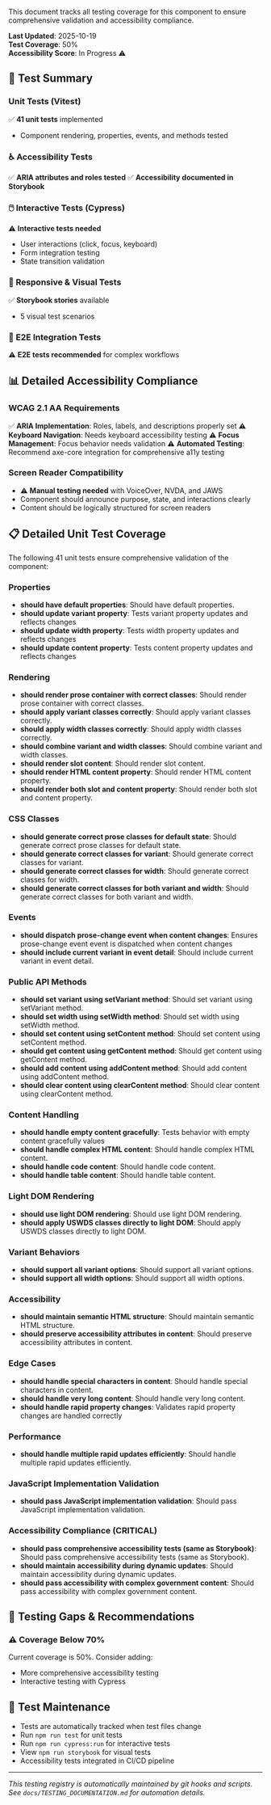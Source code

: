 
This document tracks all testing coverage for this component to ensure comprehensive validation and accessibility compliance.

**Last Updated**: 2025-10-19  
**Test Coverage**: 50%  
**Accessibility Score**: In Progress ⚠️

## 🧪 Test Summary

### Unit Tests (Vitest)

✅ **41 unit tests** implemented

- Component rendering, properties, events, and methods tested

### ♿ Accessibility Tests

✅ **ARIA attributes and roles tested**
✅ **Accessibility documented in Storybook**

### 🖱️ Interactive Tests (Cypress)

⚠️ **Interactive tests needed**

- User interactions (click, focus, keyboard)
- Form integration testing
- State transition validation

### 📱 Responsive & Visual Tests

✅ **Storybook stories** available

- 5 visual test scenarios

### 🔧 E2E Integration Tests

⚠️ **E2E tests recommended** for complex workflows

## 📊 Detailed Accessibility Compliance

### WCAG 2.1 AA Requirements

✅ **ARIA Implementation**: Roles, labels, and descriptions properly set
⚠️ **Keyboard Navigation**: Needs keyboard accessibility testing
⚠️ **Focus Management**: Focus behavior needs validation
⚠️ **Automated Testing**: Recommend axe-core integration for comprehensive a11y testing

### Screen Reader Compatibility

- ⚠️ **Manual testing needed** with VoiceOver, NVDA, and JAWS
- Component should announce purpose, state, and interactions clearly
- Content should be logically structured for screen readers







## 📋 Detailed Unit Test Coverage

The following 41 unit tests ensure comprehensive validation of the component:

### Properties
- **should have default properties**: Should have default properties.
- **should update variant property**: Tests variant property updates and reflects changes
- **should update width property**: Tests width property updates and reflects changes
- **should update content property**: Tests content property updates and reflects changes

### Rendering
- **should render prose container with correct classes**: Should render prose container with correct classes.
- **should apply variant classes correctly**: Should apply variant classes correctly.
- **should apply width classes correctly**: Should apply width classes correctly.
- **should combine variant and width classes**: Should combine variant and width classes.
- **should render slot content**: Should render slot content.
- **should render HTML content property**: Should render HTML content property.
- **should render both slot and content property**: Should render both slot and content property.

### CSS Classes
- **should generate correct prose classes for default state**: Should generate correct prose classes for default state.
- **should generate correct classes for variant**: Should generate correct classes for variant.
- **should generate correct classes for width**: Should generate correct classes for width.
- **should generate correct classes for both variant and width**: Should generate correct classes for both variant and width.

### Events
- **should dispatch prose-change event when content changes**: Ensures prose-change event event is dispatched when content changes
- **should include current variant in event detail**: Should include current variant in event detail.

### Public API Methods
- **should set variant using setVariant method**: Should set variant using setVariant method.
- **should set width using setWidth method**: Should set width using setWidth method.
- **should set content using setContent method**: Should set content using setContent method.
- **should get content using getContent method**: Should get content using getContent method.
- **should add content using addContent method**: Should add content using addContent method.
- **should clear content using clearContent method**: Should clear content using clearContent method.

### Content Handling
- **should handle empty content gracefully**: Tests behavior with empty content gracefully values
- **should handle complex HTML content**: Should handle complex HTML content.
- **should handle code content**: Should handle code content.
- **should handle table content**: Should handle table content.

### Light DOM Rendering
- **should use light DOM rendering**: Should use light DOM rendering.
- **should apply USWDS classes directly to light DOM**: Should apply USWDS classes directly to light DOM.

### Variant Behaviors
- **should support all variant options**: Should support all variant options.
- **should support all width options**: Should support all width options.

### Accessibility
- **should maintain semantic HTML structure**: Should maintain semantic HTML structure.
- **should preserve accessibility attributes in content**: Should preserve accessibility attributes in content.

### Edge Cases
- **should handle special characters in content**: Should handle special characters in content.
- **should handle very long content**: Should handle very long content.
- **should handle rapid property changes**: Validates rapid property changes are handled correctly

### Performance
- **should handle multiple rapid updates efficiently**: Should handle multiple rapid updates efficiently.

### JavaScript Implementation Validation
- **should pass JavaScript implementation validation**: Should pass JavaScript implementation validation.

### Accessibility Compliance (CRITICAL)
- **should pass comprehensive accessibility tests (same as Storybook)**: Should pass comprehensive accessibility tests (same as Storybook).
- **should maintain accessibility during dynamic updates**: Should maintain accessibility during dynamic updates.
- **should pass accessibility with complex government content**: Should pass accessibility with complex government content.


## 🚨 Testing Gaps & Recommendations

### ⚠️ Coverage Below 70%

Current coverage is 50%. Consider adding:

- More comprehensive accessibility testing
- Interactive testing with Cypress

## 📝 Test Maintenance

- Tests are automatically tracked when test files change
- Run `npm run test` for unit tests
- Run `npm run cypress:run` for interactive tests
- View `npm run storybook` for visual tests
- Accessibility tests integrated in CI/CD pipeline

---

_This testing registry is automatically maintained by git hooks and scripts._  
_See `docs/TESTING_DOCUMENTATION.md` for automation details._

